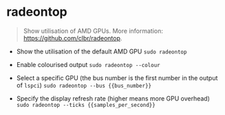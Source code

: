 # radeontop
> Show utilisation of AMD GPUs.
> More information: <https://github.com/clbr/radeontop>.

- Show the utilisation of the default AMD GPU
`sudo radeontop`

- Enable colourised output
`sudo radeontop --colour`

- Select a specific GPU (the bus number is the first number in the output of `lspci`)
`sudo radeontop --bus {{bus_number}}`

- Specify the display refresh rate (higher means more GPU overhead)
`sudo radeontop --ticks {{samples_per_second}}`
